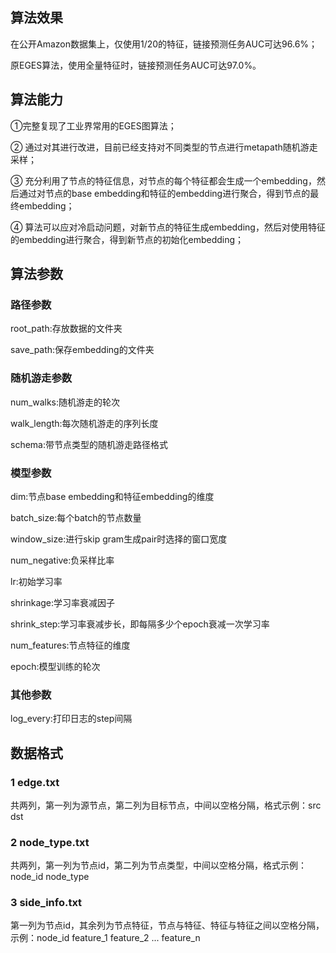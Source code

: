 ## 算法效果
在公开Amazon数据集上，仅使用1/20的特征，链接预测任务AUC可达96.6%；

原EGES算法，使用全量特征时，链接预测任务AUC可达97.0%。

## 算法能力
①完整复现了工业界常用的EGES图算法；

② 通过对其进行改进，目前已经支持对不同类型的节点进行metapath随机游走采样；

③ 充分利用了节点的特征信息，对节点的每个特征都会生成一个embedding，然后通过对节点的base embedding和特征的embedding进行聚合，得到节点的最终embedding；

④ 算法可以应对冷启动问题，对新节点的特征生成embedding，然后对使用特征的embedding进行聚合，得到新节点的初始化embedding；


## 算法参数
### 路径参数
root_path:存放数据的文件夹  

save_path:保存embedding的文件夹

### 随机游走参数
num_walks:随机游走的轮次  

walk_length:每次随机游走的序列长度  

schema:带节点类型的随机游走路径格式


### 模型参数
dim:节点base embedding和特征embedding的维度

batch_size:每个batch的节点数量

window_size:进行skip gram生成pair时选择的窗口宽度

num_negative:负采样比率

lr:初始学习率

shrinkage:学习率衰减因子

shrink_step:学习率衰减步长，即每隔多少个epoch衰减一次学习率

num_features:节点特征的维度

epoch:模型训练的轮次

### 其他参数
log_every:打印日志的step间隔


## 数据格式
### 1 edge.txt
共两列，第一列为源节点，第二列为目标节点，中间以空格分隔，格式示例：src dst

### 2 node_type.txt
共两列，第一列为节点id，第二列为节点类型，中间以空格分隔，格式示例：node_id node_type

### 3 side_info.txt
第一列为节点id，其余列为节点特征，节点与特征、特征与特征之间以空格分隔，示例：node_id feature_1 feature_2 ... feature_n